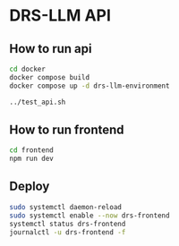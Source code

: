 # DRS-LLM API


## How to run api
```bash
cd docker
docker compose build
docker compose up -d drs-llm-environment

../test_api.sh

```

## How to run frontend
```bash
cd frontend
npm run dev

```

## Deploy

```bash
sudo systemctl daemon-reload
sudo systemctl enable --now drs-frontend
systemctl status drs-frontend
journalctl -u drs-frontend -f
```